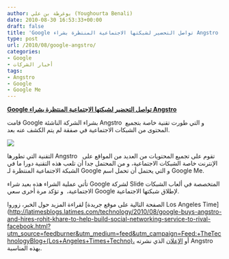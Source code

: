 ```yaml
---
author: يوغرطة بن علي (Youghourta Benali)
date: 2010-08-30 16:53:33+00:00
draft: false
title: 'Google تواصل التحضير لشبكتها الاجتماعية المنتظرة بشراء Angstro '
type: post
url: /2010/08/google-angstro/
categories:
- Google
- أخبار الشركات
tags:
- Angstro
- Google
- Google Me
---
```


**[Google تواصل التحضير لشبكتها الاجتماعية المنتظرة بشراء Angstro](http://www.it-scoop.com/2010/08/google-angstro)**


قامت Google بشراء الشركة الناشئة Angstro  و التي طورت تقنية خاصة بتجميع المحتوى من الشبكات الاجتماعية في صفقة لم يتم الكشف عنه بعد.

[![](http://www.it-scoop.com/wp-content/uploads/2010/08/angstro.jpg)
](http://www.it-scoop.com/2010/08/google-angstro)

التقنية التي تطورها Angstro   تقوم على تجميع المحتويات من العديد من المواقع على الإنترنت خاصة الشبكات الاجتماعية، و من المحتمل جدا أن تلعب هذه التقنية دورا ما في الشبكة الاجتماعية المنتظرة لـ Google و التي يحتمل أن تحمل اسم Google Me.

تأتي عملية الشراء هذه بعيد شراء Google لشركة Slide المتخصصة في ألعاب الشبكات الاجتماعية،  و تؤكد مرة أخرى سعي Google لإطلاق شبكتها الاجتماعية.

لقراءة المزيد حول الخبر، زوروا [الصفحة التالية على موقع جريدة Los Angeles Time](http://latimesblogs.latimes.com/technology/2010/08/google-buys-angstro-and-hires-rohit-khare-to-help-build-social-networking-service-to-rival-facebook.html?utm_source=feedburner&utm_medium=feed&utm_campaign=Feed:+TheTechnologyBlog+(Los+Angeles+Times+Techno)، أو [الإعلان](http://www.angstro.com/node/75) الذي نشرته Angstro  بهذه المناسبة.
